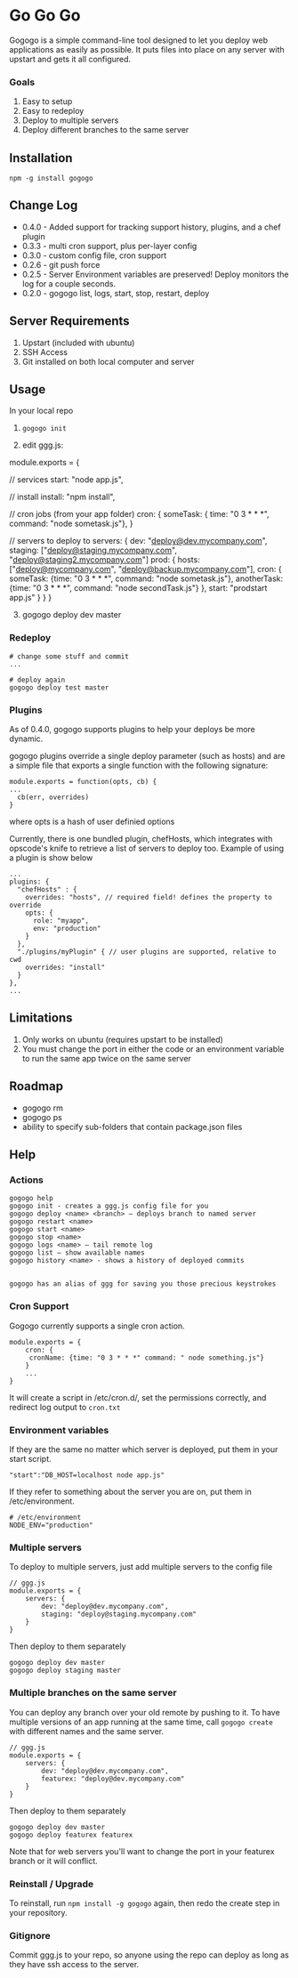 Go Go Go
========

Gogogo is a simple command-line tool designed to let you deploy web applications as easily as possible. It puts files into place on any server with upstart and gets it all configured.

### Goals

1. Easy to setup
2. Easy to redeploy 
3. Deploy to multiple servers
4. Deploy different branches to the same server

Installation
------------

    npm -g install gogogo

Change Log
----------

* 0.4.0 - Added support for tracking support history, plugins, and a chef plugin
* 0.3.3 - multi cron support, plus per-layer config
* 0.3.0 - custom config file, cron support
* 0.2.6 - git push force
* 0.2.5 - Server Environment variables are preserved! Deploy monitors the log for a couple seconds. 
* 0.2.0 - gogogo list, logs, start, stop, restart, deploy

Server Requirements
-------------------

1. Upstart (included with ubuntu)
2. SSH Access
3. Git installed on both local computer and server

Usage
-----

In your local repo

1. `gogogo init`

2. edit ggg.js:

module.exports = {

  // services
  start: "node app.js",

  // install
  install: "npm install",

  // cron jobs (from your app folder)
  cron: {
    someTask: { time: "0 3 * * *", command: "node sometask.js"},
  }

  // servers to deploy to
  servers: {
    dev: "deploy@dev.mycompany.com",
    staging: ["deploy@staging.mycompany.com", "deploy@staging2.mycompany.com"]
    prod: {
      hosts: ["deploy@mycompany.com", "deploy@backup.mycompany.com"],
      cron: {
        someTask: {time: "0 3 * * *", command: "node sometask.js"},
        anotherTask: {time: "0 3 * * *", command: "node secondTask.js"}
      },
      start: "prodstart app.js"
    }
  }
}

3. gogogo deploy dev master

### Redeploy

    # change some stuff and commit
    ...

    # deploy again
    gogogo deploy test master

### Plugins

As of 0.4.0, gogogo supports plugins to help your deploys be more dynamic.

gogogo plugins override a single deploy parameter (such as hosts) and are a simple
file that exports a single function with the following signature:

```
module.exports = function(opts, cb) {
...
  cb(err, overrides)
}
```
where opts is a hash of user definied options


Currently, there is one bundled plugin, chefHosts, which integrates with opscode's knife to 
retrieve a list of servers to deploy too. Example of using a plugin is show below

```
...
plugins: {
  "chefHosts" : {
    overrides: "hosts", // required field! defines the property to override
    opts: {
      role: "myapp",
      env: "production"
    }
  },
  "./plugins/myPlugin" { // user plugins are supported, relative to cwd
    overrides: "install"
  }
},
...
```

    
Limitations
-----------

1. Only works on ubuntu (requires upstart to be installed)
2. You must change the port in either the code or an environment variable to run the same app twice on the same server

Roadmap
-------

* gogogo rm
* gogogo ps
* ability to specify sub-folders that contain package.json files

Help
----

### Actions

    gogogo help
    gogogo init - creates a ggg.js config file for you
    gogogo deploy <name> <branch> — deploys branch to named server
    gogogo restart <name>
    gogogo start <name>
    gogogo stop <name>
    gogogo logs <name> — tail remote log
    gogogo list — show available names
    gogogo history <name> - shows a history of deployed commits


    gogogo has an alias of ggg for saving you those precious keystrokes

### Cron Support

Gogogo currently supports a single cron action.

    module.exports = {
        cron: {
         cronName: {time: "0 3 * * *" command: " node something.js"}
        }
        ...
    }

It will create a script in /etc/cron.d/, set the permissions correctly, and redirect log output to `cron.txt`
 
### Environment variables

If they are the same no matter which server is deployed, put them in your start script. 

    "start":"DB_HOST=localhost node app.js"

If they refer to something about the server you are on, put them in /etc/environment.

    # /etc/environment
    NODE_ENV="production"

### Multiple servers

To deploy to multiple servers, just add multiple servers to the config file

    // ggg.js
    module.exports = {
        servers: {
            dev: "deploy@dev.mycompany.com",
            staging: "deploy@staging.mycompany.com"
        }
    }

Then deploy to them separately

    gogogo deploy dev master
    gogogo deploy staging master

### Multiple branches on the same server

You can deploy any branch over your old remote by pushing to it. To have multiple versions of an app running at the same time, call `gogogo create` with different names and the same server.

    // ggg.js
    module.exports = {
        servers: {
            dev: "deploy@dev.mycompany.com",
            featurex: "deploy@dev.mycompany.com"
        }
    }

Then deploy to them separately

    gogogo deploy dev master
    gogogo deploy featurex featurex

Note that for web servers you'll want to change the port in your featurex branch or it will conflict.

### Reinstall / Upgrade

To reinstall, run `npm install -g gogogo` again, then redo the create step in your repository. 

### Gitignore

Commit ggg.js to your repo, so anyone using the repo can deploy as long as they have ssh access to the server.



